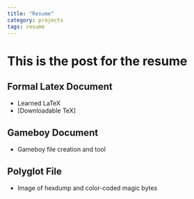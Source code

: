 ```yaml
---
title: "Resume"
category: projects
tags: resume
---
```

# This is the post for the resume
## Formal Latex Document
- Learned LaTeX
- [Downloadable TeX]
## Gameboy Document
- Gameboy file creation and tool
## Polyglot File
- Image of hexdump and color-coded magic bytes

